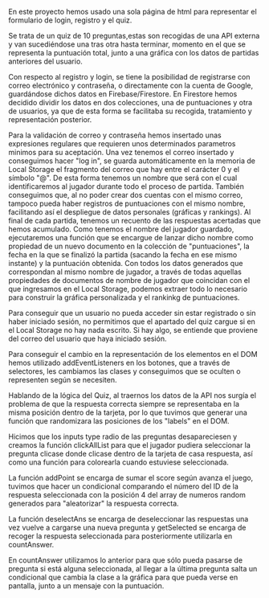 En este proyecto hemos usado una sola página de html para representar el formulario de login, registro y el quiz.

Se trata de un quiz de 10 preguntas,estas son recogidas de una API externa y van sucediéndose una tras otra hasta
terminar, momento en el que se representa la puntuación total, junto a una gráfica con los datos de partidas anteriores
del usuario.

Con respecto al registro y login, se tiene la posibilidad de registrarse con correo electrónico y contraseña, o directamente
con la cuenta de Google, guardándose dichos datos en Firebase/Firestore.
En Firestore hemos decidido dividir los datos en dos colecciones, una de puntuaciones y otra de usuarios, ya que de esta forma
se facilitaba su recogida, tratamiento y representación posterior.

Para la validación de correo y contraseña hemos insertado unas expresiones regulares que requieren unos determinados
parametros minimos para su aceptación. Una vez tenemos el correo insertado y conseguimos hacer "log in", se guarda automáticamente en la
memoria de Local Storage el fragmento del correo que hay entre el carácter 0 y el símbolo "@". De esta forma tenemos un nombre que será con el
cual identificaremos al jugador durante todo el proceso de partida. También conseguimos que, al no poder crear dos cuentas con el mismo correo,
tampoco pueda haber registros de puntuaciones con el mismo nombre, facilitando así el despliegue de datos personales (gráficas y rankings).
Al
final de cada partida, tenemos un recuento de las respuestas acertadas que hemos acumulado. Como tenemos el nombre del jugador guardado,
ejecutaremos una función que se encargue de lanzar dicho nombre como propiedad de un nuevo documento en la colección de "puntuaciones",
la fecha en la que se finalizó la partida (sacando la fecha en ese mismo instante) y la puntuación obtenida. Con todos los datos generados que
correspondan al mismo nombre de jugador, a través de todas aquellas propiedades de documentos de nombre de jugador que coincidan con el que
 ingresamos en el Local Storage, podemos extraer todo lo necesario para construir la gráfica personalizada y el rankinkg de puntuaciones.
 
Para conseguir que un usuario no pueda acceder sin estar registrado o sin haber iniciado sesión, no permitimos que el apartado del quiz cargue
si en el Local Storage no hay nada escrito. Si hay algo, se entiende que proviene del correo del usuario que haya iniciado sesión.

Para conseguir el cambio en la representación de los elementos en el DOM hemos utilizado addEventListeners en los botones, que a través
de selectores, les cambiamos las clases y conseguimos que se oculten o representen según se necesiten.

Hablando de la lógica del Quiz, al traernos los datos de la API nos surgía el problema de que la respuesta correcta
siempre se representaba en la misma posición dentro de la tarjeta, por lo que tuvimos que generar una función que randomizara
las posiciones de los "labels" en el DOM.

Hicimos que los inputs type radio de las preguntas desapareciesen y creamos la función clickAllList para que el jugador
pudiera seleccionar la pregunta clicase donde clicase dentro de la tarjeta de casa respuesta, así como una función para
colorearla cuando estuviese seleccionada.

La función addPoint se encarga de sumar el score según avanza el juego, tuvimos que hacer un condicional comparando
el número del ID de la respuesta seleccionada con la posición 4 del array de numeros random generados para "aleatorizar"
la respuesta correcta.

La función deselectAns se encarga de deseleccionar las respuestas una vez vuelve a cargarse una nueva pregunta y getSelected
se encarga de recoger la respuesta seleccionada para posteriormente utilizarla en countAnswer.

En countAnswer utilizamos lo anterior para que sólo pueda pasarse de pregunta si está alguna seleccionada, al llegar a
la última pregunta salta un condicional que cambia la clase a la gráfica para que pueda verse en pantalla, junto a un mensaje
con la puntuación.
